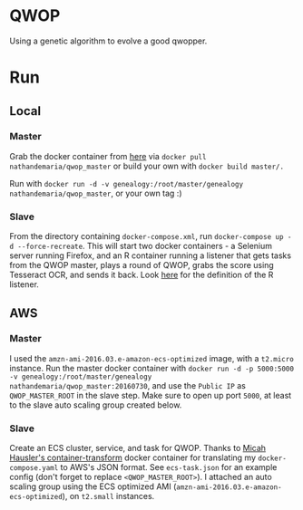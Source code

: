 # QWOP

Using a genetic algorithm to evolve a good qwopper.

# Run

## Local
###  Master
Grab the docker container from [here](https://hub.docker.com/r/nathandemaria/qwop_master/) via `docker pull nathandemaria/qwop_master` or build your own with `docker build master/.`

Run with `docker run -d -v genealogy:/root/master/genealogy nathandemaria/qwop_master`, or your own tag :)

### Slave
From the directory containing `docker-compose.xml`, run `docker-compose up -d --force-recreate`. This will start two docker containers - a Selenium server running Firefox, and an R container running a listener that gets tasks from the QWOP master, plays a round of QWOP, grabs the score using Tesseract OCR, and sends it back.  Look [here](https://hub.docker.com/r/nathandemaria/qwop_slaver/) for the definition of the R listener.

## AWS

### Master
I used the `amzn-ami-2016.03.e-amazon-ecs-optimized` image, with a `t2.micro` instance. Run the master docker container with `docker run -d -p 5000:5000 -v genealogy:/root/master/genealogy nathandemaria/qwop_master:20160730`, and use the `Public IP` as `QWOP_MASTER_ROOT` in the slave step. Make sure to open up port `5000`, at least to the slave auto scaling group created below.

### Slave
Create an ECS cluster, service, and task for QWOP. Thanks to [Micah Hausler's container-transform](https://github.com/micahhausler/container-transform) docker container for translating my `docker-compose.yaml` to AWS's JSON format. See `ecs-task.json` for an example config (don't forget to replace `<QWOP_MASTER_ROOT>`). I attached an auto scaling group using the ECS optimized AMI (`amzn-ami-2016.03.e-amazon-ecs-optimized`), on `t2.small` instances.
